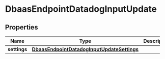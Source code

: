 

# DbaasEndpointDatadogInputUpdate


## Properties

| Name | Type | Description | Notes |
|------------ | ------------- | ------------- | -------------|
|**settings** | [**DbaasEndpointDatadogInputUpdateSettings**](DbaasEndpointDatadogInputUpdateSettings.md) |  |  [optional] |



